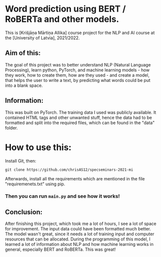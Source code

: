 # Word prediction using BERT / RoBERTa and other models.
This is [Krišjāņa Mārtiņa Allika] course project for the NLP and AI course at the [University of Latvia], 2021/2022.

## Aim of this:
The goal of this project was to better understand NLP (Natural Language Processing), learn python, PyTorch, and machine learning models - how they work, how to create them, how are they used -  and create a model, that helps the user to write a text, by predicting what words could be put into a blank space. 

## Information:

This was built on PyTorch. The training data I used was publicly available. It contained HTML tags and other unwanted stuff, hence the data had to be formatted and split into the required files, which can be found in the "data" folder. 


# How to use this:

Install Git, then:	

``` git clone https://github.com/chrisAS12/specseminars-2021-mi ```

Afterwards, install all the requirements which are mentioned in the file "requiremenets.txt" using pip. 

### Then you can run ``` main.py ``` and see how it works!

## Conclusion:
After finishing this project, which took me a lot of hours, I see a lot of space for improvement. The input data could have been formatted much better. The model wasn't great, since it needs a lot of training input and computer resources that can be allocated. During the programming of this model, I learned a lot of information about NLP and how machine learning works in general, especially BERT and RoBERTa. This was great! 
